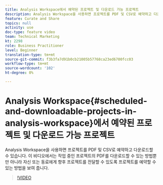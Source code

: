 ```yaml
---
title: Analysis Workspace에서 예약된 프로젝트 및 다운로드 가능 프로젝트
description: Analysis Workspace을 사용하면 프로젝트를 PDF 및 CSV로 예약하고 다운로드할 수 있습니다. 이 비디오에서는 작업 중인 프로젝트의 PDF를 다운로드할 수 있는 방법뿐만 아니라 자신 또는 동료에게 향후 프로젝트를 전달할 수 있도록 프로젝트를 예약할 수 있는 방법을 보여 줍니다.
feature: Curate and Share
topics: null
activity: use
doc-type: feature video
team: Technical Marketing
kt: 2298
role: Business Practitioner
level: Beginner
translation-type: tm+mt
source-git-commit: f3b3fa7d91b0cb21005b57768ca23ed6700fcc03
workflow-type: tm+mt
source-wordcount: '102'
ht-degree: 0%

---
```



# Analysis Workspace{#scheduled-and-downloadable-projects-in-analysis-workspace}에서 예약된 프로젝트 및 다운로드 가능 프로젝트

Analysis Workspace을 사용하면 프로젝트를 PDF 및 CSV로 예약하고 다운로드할 수 있습니다. 이 비디오에서는 작업 중인 프로젝트의 PDF를 다운로드할 수 있는 방법뿐만 아니라 자신 또는 동료에게 향후 프로젝트를 전달할 수 있도록 프로젝트를 예약할 수 있는 방법을 보여 줍니다.

>[!VIDEO](https://video.tv.adobe.com/v/24709/?quality=12)
